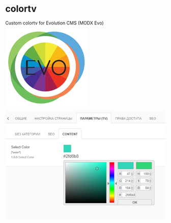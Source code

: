 # colortv
Custom colortv for Evolution CMS (MODX Evo)  
![colortv](https://github.com/ProjectSoft-STUDIONIONS/colortv/raw/master/assets/tvs/colortv/img/evolution_icon.png)

![colortv](https://github.com/ProjectSoft-STUDIONIONS/colortv/raw/master/assets/tvs/colortv/img/colortv.png)
